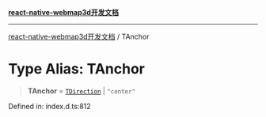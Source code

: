 [**react-native-webmap3d开发文档**](../README.md)

***

[react-native-webmap3d开发文档](../globals.md) / TAnchor

# Type Alias: TAnchor

> **TAnchor** = [`TDirection`](TDirection.md) \| `"center"`

Defined in: index.d.ts:812
